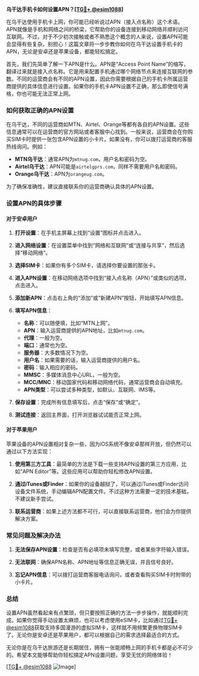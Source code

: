 **乌干达手机卡如何设置APN？[[TG💪+ @esim1088](https://t.me/s/esim1088)]**

在乌干达使用手机卡上网，你可能已经听说过APN（接入点名称）这个术语。APN就像是手机和网络之间的桥梁，它帮助你的设备连接到移动网络并顺利访问互联网。不过，对于不少初次接触或者不熟悉这个概念的人来说，设置APN可能会显得有些复杂。别担心！这篇文章将一步步教你如何在乌干达设置手机卡的APN，无论是安卓还是苹果设备，都能轻松搞定。

首先，我们先简单了解一下APN是什么。APN是“Access Point Name”的缩写，翻译过来就是接入点名称。它是用来配置手机通过哪个网络节点来连接互联网的参数。不同的运营商会有不同的APN设置，因此你需要根据自己的手机卡所属运营商提供的具体信息进行设置。如果你的手机卡APN设置不正确，那么即使信号满格，你也可能无法正常上网。

### 如何获取正确的APN设置

在乌干达，不同的运营商如MTN、Airtel、Orange等都有各自的APN设置。这些信息通常可以在运营商的官方网站或者客服中心找到。一般来说，运营商会在你购买SIM卡时提供一张包含APN设置的小卡片。如果没有，你可以拨打运营商的客服热线询问。例如：

- **MTN乌干达**：通常APN为`mtnug.com`，用户名和密码为空。
- **Airtel乌干达**：APN可能是`airtelgprs.com`，同样不需要用户名和密码。
- **Orange乌干达**：APN为`orangeug.com`。

为了确保准确性，建议直接联系你的运营商确认具体的APN设置。

### 设置APN的具体步骤

#### 对于安卓用户

1. **打开设置**：在手机主屏幕上找到“设置”图标并点击进入。
   
2. **进入网络设置**：在设置菜单中找到“网络和互联网”或“连接与共享”，然后选择“移动网络”。

3. **选择SIM卡**：如果你有多个SIM卡，请选择你要设置的那张卡。

4. **进入APN设置**：在移动网络选项中找到“接入点名称（APN）”或类似的选项，点击进入。

5. **添加新APN**：点击右上角的“添加”或“新建APN”按钮，开始填写APN信息。

6. **填写APN信息**：
   - **名称**：可以随便填，比如“MTN上网”。
   - **APN**：输入运营商提供的APN地址，比如`mtnug.com`。
   - **代理**：一般为空。
   - **端口**：通常也为空。
   - **服务器**：大多数情况下为空。
   - **用户名**：如果需要的话，输入运营商提供的用户名。
   - **密码**：输入相应的密码。
   - **MMSC**：多媒体消息中心URL，一般为空。
   - **MCC/MNC**：移动国家代码和移动网络代码，通常运营商会自动填充。
   - **APN类型**：可以尝试多种类型，如默认、互联网、IMS等。

7. **保存设置**：完成所有信息填写后，点击“保存”或“确定”。

8. **测试连接**：返回主界面，打开浏览器试试能否正常上网。

#### 对于苹果用户

苹果设备的APN设置相对复杂一些，因为iOS系统不像安卓那样开放，但仍然可以通过以下方法实现：

1. **使用第三方工具**：最简单的方法是下载一些支持APN设置的第三方应用，比如“APN Editor”等。这些应用可以帮助你轻松修改APN设置。

2. **通过iTunes或Finder**：如果你的设备越狱了，可以通过iTunes或Finder访问设备文件系统，手动编辑APN配置文件。不过这种方法需要一定的技术基础，不建议新手尝试。

3. **联系运营商**：如果上述方法都不可行，可以直接联系运营商，他们会为你提供解决方案。

### 常见问题及解决办法

1. **无法保存APN设置**：检查是否有必填项未填写完整，或者某些字符输入错误。

2. **无法联网**：确保APN名称、APN地址等信息正确无误，并且信号良好。

3. **忘记APN信息**：可以拨打运营商客服电话询问，或者查看购买SIM卡时附带的小卡片。

### 总结

设置APN虽然看起来有点繁琐，但只要按照正确的方法一步步操作，就能顺利完成。如果你觉得手动设置太麻烦，也可以考虑使用eSIM卡，比如通过[TG💪+ @esim1088](https://t.me/s/esim1088)获取支持多国漫游的虚拟SIM卡，这样就不用频繁更换物理SIM卡了。无论你是安卓还是苹果用户，都可以根据自己的需求选择最适合的方式。

无论你是在乌干达旅游还是长期居住，拥有一张能顺畅上网的手机卡都是必不可少的。希望本文能够帮助你轻松搞定APN设置问题，享受无忧的网络体验！

[[TG💪+ @esim1088](https://t.me/s/esim1088) ![Image](https://i.postimg.cc/4NQfJmqS/Snipaste-2025-05-13-00-14-12.png)]